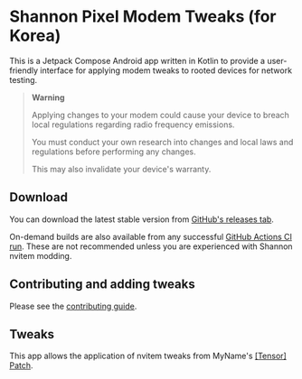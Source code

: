 # Shannon Pixel Modem Tweaks (for Korea)

This is a Jetpack Compose Android app written in Kotlin to provide a user-friendly interface for applying modem tweaks to rooted devices for network testing.

> **Warning**
>
> Applying changes to your modem could cause your device to breach local regulations regarding radio frequency emissions.
>
> You must conduct your own research into changes and local laws and regulations before performing any changes.
>
> This may also invalidate your device's warranty.

## Download

You can download the latest stable version from [GitHub's releases tab](https://github.com/Kimjio/shannon-pixel-modem-tweaks-kr/releases).

On-demand builds are also available from any successful [GitHub Actions CI run](https://github.com/Kimjio/shannon-pixel-modem-tweaks-kr/actions). These are not recommended unless you are experienced with Shannon nvitem modding.

## Contributing and adding tweaks

Please see the [contributing guide](CONTRIBUTING.md).

## Tweaks

This app allows the application of nvitem tweaks from MyName's [[Tensor] Patch](https://cafe.naver.com/grnf/353700).
